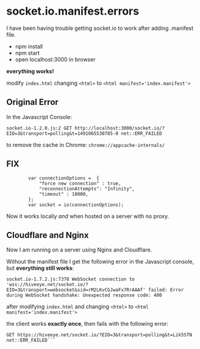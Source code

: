 # socket.io.manifest.errors

I have been having trouble getting socket.io to work after adding .manifest file.  

- npm install
- npm start
- open localhost:3000 in browser

**everything works!**

modify ```index.html```
changing 
```<html>```
to
```<html manifest='index.manifest'>```

## Original Error
In the Javascript Console:

```socket.io-1.2.0.js:2 GET http://localhost:3000/socket.io/?EIO=3&transport=polling&t=1491065530785-0 net::ERR_FAILED```

to remove the cache in Chrome:
```chrome://appcache-internals/```

## FIX

```
        var connectionOptions =  {
            "force new connection" : true,
            "reconnectionAttempts": "Infinity",
            "timeout" : 10000,
        };
        var socket = io(connectionOptions);
```

Now it works locally *and* when hosted on a server with no proxy.

## Cloudflare and Nginx

Now I am running on a server using Nginx and Cloudflare.

Without the manifest file I get the following error in the Javascript console, but **everything still works**:

``` socket.io-1.7.2.js:7370 WebSocket connection to 'wss://hiveeye.net/socket.io/?EIO=3&transport=websocket&sid=rM2LKvCGJwaFx7RrAAAf' failed: Error during WebSocket handshake: Unexpected response code: 400 ```

after modifying ```index.html```
and changing 
```<html>```
to
```<html manifest='index.manifest'>```

the client works **exactly once**, then fails with the following error:

```socket.io-1.7.2.js:4948 GET https://hiveeye.net/socket.io/?EIO=3&transport=polling&t=Lik5SC5&sid=rM2LKvCGJwaFx7RrAAAf net::ERR_FAILED
GET https://hiveeye.net/socket.io/?EIO=3&transport=polling&t=Lik5STN net::ERR_FAILED```
